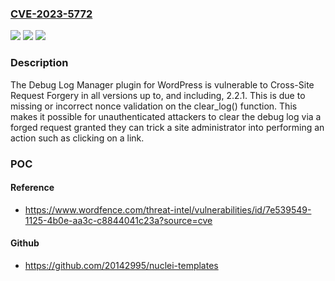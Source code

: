 ### [CVE-2023-5772](https://cve.mitre.org/cgi-bin/cvename.cgi?name=CVE-2023-5772)
![](https://img.shields.io/static/v1?label=Product&message=Debug%20Log%20Manager&color=blue)
![](https://img.shields.io/static/v1?label=Version&message=*%3C%3D%202.2.1%20&color=brighgreen)
![](https://img.shields.io/static/v1?label=Vulnerability&message=CWE-352%20Cross-Site%20Request%20Forgery%20(CSRF)&color=brighgreen)

### Description

The Debug Log Manager plugin for WordPress is vulnerable to Cross-Site Request Forgery in all versions up to, and including, 2.2.1. This is due to missing or incorrect nonce validation on the clear_log() function. This makes it possible for unauthenticated attackers to clear the debug log via a forged request granted they can trick a site administrator into performing an action such as clicking on a link.

### POC

#### Reference
- https://www.wordfence.com/threat-intel/vulnerabilities/id/7e539549-1125-4b0e-aa3c-c8844041c23a?source=cve

#### Github
- https://github.com/20142995/nuclei-templates

